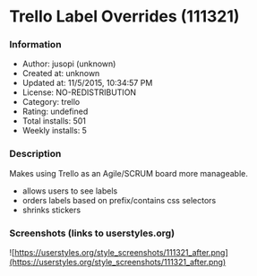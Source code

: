 # Trello Label Overrides (111321)

### Information
- Author: jusopi (unknown)
- Created at: unknown
- Updated at: 11/5/2015, 10:34:57 PM
- License: NO-REDISTRIBUTION
- Category: trello
- Rating: undefined
- Total installs: 501
- Weekly installs: 5


### Description
Makes using Trello as an Agile/SCRUM board more manageable.

- allows users to see labels
- orders labels based on prefix/contains css selectors
- shrinks stickers


### Screenshots (links to userstyles.org)
![https://userstyles.org/style_screenshots/111321_after.png](https://userstyles.org/style_screenshots/111321_after.png)


